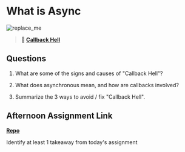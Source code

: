 # What is Async

![replace_me](https://codeworks.blob.core.windows.net/public/assets/img/illustrations/placeholder.svg)

> **📖 [Callback Hell](https://codeworksacademy.com/fs-student-guide/resources/wk4/01-Callbacks)**

## Questions

1. What are some of the signs and causes of "Callback Hell"?

2. What does asynchronous mean, and how are callbacks involved?

3. Summarize the 3 ways to avoid / fix "Callback Hell".

## Afternoon Assignment Link

**[Repo](https://github.com/{{ghname}}/<ASSIGNMENT_REPO>)**

Identify at least 1 takeaway from today's assignment
